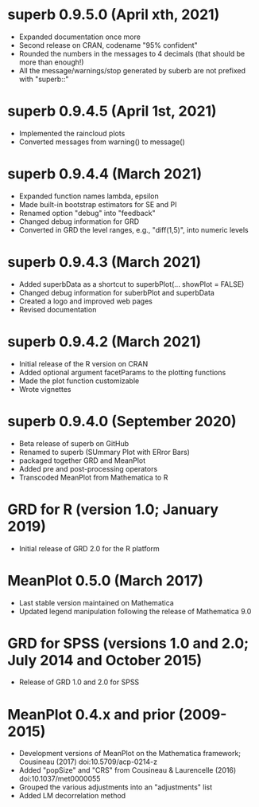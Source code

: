 # superb 0.9.5.0 (April xth, 2021)

* Expanded documentation once more
* Second release on CRAN, codename "95% confident"
* Rounded the numbers in the messages to 4 decimals (that should be more than enough!)
* All the message/warnings/stop generated by suberb are not prefixed with "superb::"

# superb 0.9.4.5 (April 1st, 2021)

* Implemented the raincloud plots
* Converted messages from warning() to message()

# superb 0.9.4.4 (March 2021)

* Expanded function names lambda, epsilon
* Made built-in bootstrap estimators for SE and PI
* Renamed option "debug" into "feedback"
* Changed debug information for GRD
* Converted in GRD the level ranges, e.g., "diff(1,5)", into numeric levels

# superb 0.9.4.3 (March 2021)

* Added superbData as a shortcut to superbPlot(... showPlot = FALSE)
* Changed debug information for suberbPlot and superbData
* Created a logo and improved web pages
* Revised documentation

# superb 0.9.4.2 (March 2021)

* Initial release of the R version on CRAN
* Added optional argument facetParams to the plotting functions
* Made the plot function customizable
* Wrote vignettes

# superb 0.9.4.0 (September 2020)

* Beta release of superb on GitHub
* Renamed to superb (SUmmary Plot with ERror Bars)
* packaged together GRD and MeanPlot
* Added pre and post-processing operators
* Transcoded MeanPlot from Mathematica to R

# GRD for R (version 1.0; January 2019)

* Initial release of GRD 2.0 for the R platform

# MeanPlot 0.5.0 (March 2017)

* Last stable version maintained on Mathematica
* Updated legend manipulation following the release of Mathematica 9.0

# GRD for SPSS (versions 1.0 and 2.0; July 2014 and October 2015)

* Release of GRD 1.0 and 2.0 for SPSS

# MeanPlot 0.4.x and prior (2009-2015)

* Development versions of MeanPlot on the Mathematica framework; Cousineau (2017) doi:10.5709/acp-0214-z
* Added "popSize" and "CRS" from Cousineau & Laurencelle (2016) doi:10.1037/met0000055
* Grouped the various adjustments into an "adjustments" list
* Added LM decorrelation method

